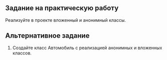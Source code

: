 
## Задание на практическую работу

Реализуйте в проекте вложенный и анонимный классы.

## Альтернативное задание

1. Создайте класс Автомобиль с реализацией анонимных и вложенных классов.
